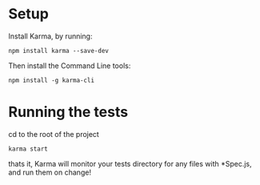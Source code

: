 # Setup

Install Karma, by running:

```
npm install karma --save-dev
```

Then install the Command Line tools:

```
npm install -g karma-cli
```

# Running the tests

cd to the root of the project

```
karma start
```

thats it, Karma will monitor your tests directory for any files with *Spec.js, and run them on change!
